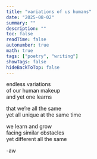 ```yaml
---
title: "variations of us humans"
date: "2025-08-02"
summary: ""
description: ""
toc: false
readTime: false
autonumber: true
math: true
tags: ["poetry", "writing"]
showTags: false
hideBackToTop: false
---
```


endless variations  
of our human makeup   
and yet one learns  
  
that we’re all the same  
yet all unique at the same time  
  
we learn and grow  
facing similar obstacles  
yet different all the same  

-aw